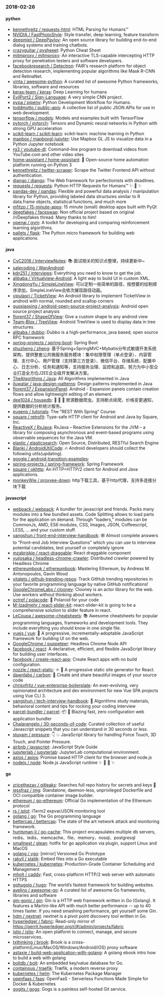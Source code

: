 ### 2018-02-26

#### python
* [kennethreitz / requests-html](https://github.com/kennethreitz/requests-html): HTML Parsing for Humans™
* [NVIDIA / FastPhotoStyle](https://github.com/NVIDIA/FastPhotoStyle): Style transfer, deep learning, feature transform
* [deepmipt / DeepPavlov](https://github.com/deepmipt/DeepPavlov): An open source library for building end-to-end dialog systems and training chatbots.
* [crazyguitar / pysheeet](https://github.com/crazyguitar/pysheeet): Python Cheat Sheet
* [mitmproxy / mitmproxy](https://github.com/mitmproxy/mitmproxy): An interactive TLS-capable intercepting HTTP proxy for penetration testers and software developers.
* [facebookresearch / Detectron](https://github.com/facebookresearch/Detectron): FAIR's research platform for object detection research, implementing popular algorithms like Mask R-CNN and RetinaNet.
* [vinta / awesome-python](https://github.com/vinta/awesome-python): A curated list of awesome Python frameworks, libraries, software and resources
* [keras-team / keras](https://github.com/keras-team/keras): Deep Learning for humans
* [EvilPort2 / Sign-Language](https://github.com/EvilPort2/Sign-Language): A very simple CNN project.
* [pypa / pipenv](https://github.com/pypa/pipenv): Python Development Workflow for Humans.
* [toddmotto / public-apis](https://github.com/toddmotto/public-apis): A collective list of public JSON APIs for use in web development.
* [tensorflow / models](https://github.com/tensorflow/models): Models and examples built with TensorFlow
* [pytorch / pytorch](https://github.com/pytorch/pytorch): Tensors and Dynamic neural networks in Python with strong GPU acceleration
* [scikit-learn / scikit-learn](https://github.com/scikit-learn/scikit-learn): scikit-learn: machine learning in Python
* [mapbox / mapboxgl-jupyter](https://github.com/mapbox/mapboxgl-jupyter): Use Mapbox GL JS to visualize data in a Python Jupyter notebook
* [rg3 / youtube-dl](https://github.com/rg3/youtube-dl): Command-line program to download videos from YouTube.com and other video sites
* [home-assistant / home-assistant](https://github.com/home-assistant/home-assistant): 🏡 Open-source home automation platform running on Python 3
* [kennethreitz / twitter-scraper](https://github.com/kennethreitz/twitter-scraper): Scrape the Twitter Frontend API without authentication.
* [django / django](https://github.com/django/django): The Web framework for perfectionists with deadlines.
* [requests / requests](https://github.com/requests/requests): Python HTTP Requests for Humans™ ✨ 🍰 ✨
* [pandas-dev / pandas](https://github.com/pandas-dev/pandas): Flexible and powerful data analysis / manipulation library for Python, providing labeled data structures similar to R data.frame objects, statistical functions, and much more
* [mfitzp / 15-minute-apps](https://github.com/mfitzp/15-minute-apps): 15 minute (small) desktop apps built with PyQt
* [deepfakes / faceswap](https://github.com/deepfakes/faceswap): Non official project based on original /r/Deepfakes thread. Many thanks to him!
* [openai / gym](https://github.com/openai/gym): A toolkit for developing and comparing reinforcement learning algorithms.
* [pallets / flask](https://github.com/pallets/flask): The Python micro framework for building web applications.

#### java
* [CyC2018 / InterviewNotes](https://github.com/CyC2018/InterviewNotes): 📚 面试相关的知识点整理，持续更新中~
* [salecoding / WanAndroid](https://github.com/salecoding/WanAndroid): 
* [kdn251 / interviews](https://github.com/kdn251/interviews): Everything you need to know to get the job.
* [alibaba / Virtualview-Android](https://github.com/alibaba/Virtualview-Android): A light way to build UI in custom XML.
* [XingdongYu / SimpleLineView](https://github.com/XingdongYu/SimpleLineView): 可以定制一些简单的路径，按想要的绘制顺序添加，SimpleLineView会依次展现路径动画。
* [vipulasri / TicketView](https://github.com/vipulasri/TicketView): An Android library to implement TicketView in android with normal, rounded and scallop corners
* [guoxiaoxing / android-open-source-project-analysis](https://github.com/guoxiaoxing/android-open-source-project-analysis): Android open source project analysis
* [florent37 / ShapeOfView](https://github.com/florent37/ShapeOfView): Give a custom shape to any android view
* [Team-Blox / TreeView](https://github.com/Team-Blox/TreeView): Android TreeView is used to display data in tree structures.
* [alibaba / dubbo](https://github.com/alibaba/dubbo): Dubbo is a high-performance, java based, open source RPC framework
* [spring-projects / spring-boot](https://github.com/spring-projects/spring-boot): Spring Boot
* [shuzheng / zheng](https://github.com/shuzheng/zheng): 基于Spring+SpringMVC+Mybatis分布式敏捷开发系统架构，提供整套公共微服务服务模块：集中权限管理（单点登录）、内容管理、支付中心、用户管理（支持第三方登录）、微信平台、存储系统、配置中心、日志分析、任务和通知等，支持服务治理、监控和追踪，努力为中小型企业打造全方位J2EE企业级开发解决方案。
* [TheAlgorithms / Java](https://github.com/TheAlgorithms/Java): All Algorithms implemented in Java
* [iluwatar / java-design-patterns](https://github.com/iluwatar/java-design-patterns): Design patterns implemented in Java
* [florent37 / ExpansionPanel](https://github.com/florent37/ExpansionPanel): Android - Expansion panels contain creation flows and allow lightweight editing of an element.
* [dee1024 / housedb](https://github.com/dee1024/housedb): 🏡 🏡 🏡 房源数据爬虫。支持断点续爬，价格变更通知，提供数据的分析统计服务。
* [eugenp / tutorials](https://github.com/eugenp/tutorials): The "REST With Spring" Course:
* [square / retrofit](https://github.com/square/retrofit): Type-safe HTTP client for Android and Java by Square, Inc.
* [ReactiveX / RxJava](https://github.com/ReactiveX/RxJava): RxJava – Reactive Extensions for the JVM – a library for composing asynchronous and event-based programs using observable sequences for the Java VM.
* [elastic / elasticsearch](https://github.com/elastic/elasticsearch): Open Source, Distributed, RESTful Search Engine
* [Blankj / AndroidUtilCode](https://github.com/Blankj/AndroidUtilCode): 🔥 Android developers should collect the following utils(updating).
* [google / android-transition-examples](https://github.com/google/android-transition-examples): 
* [spring-projects / spring-framework](https://github.com/spring-projects/spring-framework): Spring Framework
* [square / okhttp](https://github.com/square/okhttp): An HTTP+HTTP/2 client for Android and Java applications.
* [monkeyWie / proxyee-down](https://github.com/monkeyWie/proxyee-down): http下载工具，基于http代理，支持多连接分块下载

#### javascript
* [webpack / webpack](https://github.com/webpack/webpack): A bundler for javascript and friends. Packs many modules into a few bundled assets. Code Splitting allows to load parts for the application on demand. Through "loaders," modules can be CommonJs, AMD, ES6 modules, CSS, Images, JSON, Coffeescript, LESS, ... and your custom stuff.
* [yangshun / front-end-interview-handbook](https://github.com/yangshun/front-end-interview-handbook): 🕸 Almost complete answers to "Front-end Job Interview Questions" which you can use to interview potential candidates, test yourself or completely ignore
* [mzabriskie / react-draggable](https://github.com/mzabriskie/react-draggable): React draggable component
* [yujiosaka / headless-chrome-crawler](https://github.com/yujiosaka/headless-chrome-crawler): Distributed crawler powered by Headless Chrome
* [ethereumbook / ethereumbook](https://github.com/ethereumbook/ethereumbook): Mastering Ethereum, by Andreas M. Antonopoulos, Gavin Wood
* [vitalets / github-trending-repos](https://github.com/vitalets/github-trending-repos): Track GitHub trending repositories in your favorite programming language by native GitHub notifications!
* [GoogleChromeLabs / clooney](https://github.com/GoogleChromeLabs/clooney): Clooney is an actor library for the web. Use workers without thinking about workers.
* [octref / polacode](https://github.com/octref/polacode): 📸 Polaroid for your code
* [M-Izadmehr / react-slider-kit](https://github.com/M-Izadmehr/react-slider-kit): react-slider-kit is going to be a comprehensive solution to slider feature in react.
* [LeCoupa / awesome-cheatsheets](https://github.com/LeCoupa/awesome-cheatsheets): 📚 Awesome cheatsheets for popular programming languages, frameworks and development tools. They include everything you should know in one single file.
* [vuejs / vue](https://github.com/vuejs/vue): 🖖 A progressive, incrementally-adoptable JavaScript framework for building UI on the web.
* [GoogleChrome / puppeteer](https://github.com/GoogleChrome/puppeteer): Headless Chrome Node API
* [facebook / react](https://github.com/facebook/react): A declarative, efficient, and flexible JavaScript library for building user interfaces.
* [facebook / create-react-app](https://github.com/facebook/create-react-app): Create React apps with no build configuration.
* [nozzle / react-static](https://github.com/nozzle/react-static): ⚛️ 🚀 A progressive static site generator for React.
* [dawnlabs / carbon](https://github.com/dawnlabs/carbon): 🎨 Create and share beautiful images of your source code
* [chrisvfritz / vue-enterprise-boilerplate](https://github.com/chrisvfritz/vue-enterprise-boilerplate): An ever-evolving, very opinionated architecture and dev environment for new Vue SPA projects using Vue CLI 3.
* [yangshun / tech-interview-handbook](https://github.com/yangshun/tech-interview-handbook): 💯 Algorithms study materials, behavioral content and tips for rocking your coding interview
* [parcel-bundler / parcel](https://github.com/parcel-bundler/parcel): 📦 🚀 Blazing fast, zero configuration web application bundler
* [Chalarangelo / 30-seconds-of-code](https://github.com/Chalarangelo/30-seconds-of-code): Curated collection of useful Javascript snippets that you can understand in 30 seconds or less.
* [stuyam / pressure](https://github.com/stuyam/pressure): 👇 💥 JavaScript library for handling Force Touch, 3D Touch, and Pointer Pressure.
* [airbnb / javascript](https://github.com/airbnb/javascript): JavaScript Style Guide
* [jupyterlab / jupyterlab](https://github.com/jupyterlab/jupyterlab): JupyterLab computational environment.
* [axios / axios](https://github.com/axios/axios): Promise based HTTP client for the browser and node.js
* [nodejs / node](https://github.com/nodejs/node): Node.js JavaScript runtime ✨ 🐢 🚀 ✨

#### go
* [zricethezav / gitleaks](https://github.com/zricethezav/gitleaks): Searches full repo history for secrets and keys 🔑
* [jessfraz / img](https://github.com/jessfraz/img): Standalone, daemon-less, unprivileged Dockerfile and OCI compatible container image builder.
* [ethereum / go-ethereum](https://github.com/ethereum/go-ethereum): Official Go implementation of the Ethereum protocol
* [rs / jplot](https://github.com/rs/jplot): iTerm2 expvar/JSON monitoring tool
* [golang / go](https://github.com/golang/go): The Go programming language
* [bettercap / bettercap](https://github.com/bettercap/bettercap): The state of the art network attack and monitoring framework.
* [huntsman-li / go-cache](https://github.com/huntsman-li/go-cache): This project encapsulates multiple db servers, redis、ledis、memcache、file、memory、nosql、postgresql
* [smallnest / glean](https://github.com/smallnest/glean): hotfix for go application via plugin, support Linux and MacOS
* [golang / vgo](https://github.com/golang/vgo): [mirror] Versioned Go Prototype
* [rakyll / statik](https://github.com/rakyll/statik): Embed files into a Go executable
* [kubernetes / kubernetes](https://github.com/kubernetes/kubernetes): Production-Grade Container Scheduling and Management
* [mholt / caddy](https://github.com/mholt/caddy): Fast, cross-platform HTTP/2 web server with automatic HTTPS
* [gohugoio / hugo](https://github.com/gohugoio/hugo): The world’s fastest framework for building websites.
* [avelino / awesome-go](https://github.com/avelino/awesome-go): A curated list of awesome Go frameworks, libraries and software
* [gin-gonic / gin](https://github.com/gin-gonic/gin): Gin is a HTTP web framework written in Go (Golang). It features a Martini-like API with much better performance -- up to 40 times faster. If you need smashing performance, get yourself some Gin.
* [hdm / nextnet](https://github.com/hdm/nextnet): nextnet is a pivot point discovery tool written in Go.
* [hyperledger / fabric](https://github.com/hyperledger/fabric): Read-only mirror of https://gerrit.hyperledger.org/r/#/admin/projects/fabric
* [istio / istio](https://github.com/istio/istio): An open platform to connect, manage, and secure microservices.
* [txthinking / brook](https://github.com/txthinking/brook): Brook is a cross-platform(Linux/MacOS/Windows/Android/iOS) proxy software
* [astaxie / build-web-application-with-golang](https://github.com/astaxie/build-web-application-with-golang): A golang ebook intro how to build a web with golang
* [boltdb / bolt](https://github.com/boltdb/bolt): An embedded key/value database for Go.
* [containous / traefik](https://github.com/containous/traefik): Træfik, a modern reverse proxy
* [kubernetes / helm](https://github.com/kubernetes/helm): The Kubernetes Package Manager
* [openfaas / faas](https://github.com/openfaas/faas): OpenFaaS - Serverless Functions Made Simple for Docker & Kubernetes
* [gogits / gogs](https://github.com/gogits/gogs): Gogs is a painless self-hosted Git service.
